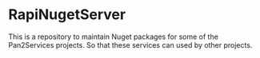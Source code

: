 # RapiNugetServer
This is a repository to maintain Nuget packages for some of the Pan2Services projects. So that these services can used by other projects.
